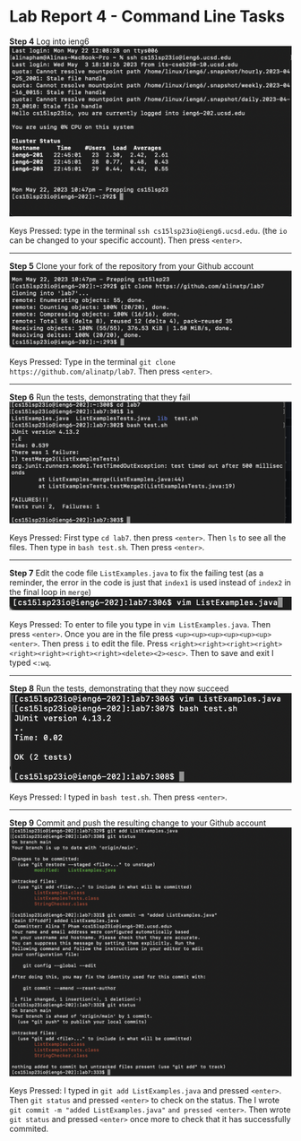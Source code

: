 # Lab Report 4 - Command Line Tasks

**Step 4** 
Log into ieng6
![step 4](ieng6.png)

Keys Pressed: type in the terminal `ssh cs15lsp23io@ieng6.ucsd.edu`. (the `io` can be changed to your specific account).
Then press `<enter>`.

---

**Step 5** 
Clone your fork of the repository from your Github account
![step 5](gitClone.png)

Keys Pressed: Type in the terminal `git clone https://github.com/alinatp/lab7`. Then press `<enter>`.

---

**Step 6** 
Run the tests, demonstrating that they fail
![step 6](test1.png)

Keys Pressed: First type `cd lab7`. then press `<enter>`. Then `ls` to see all the files. Then type in `bash test.sh`. 
Then press `<enter>`.

---

**Step 7** 
Edit the code file `ListExamples.java` to fix the failing test (as a reminder, 
the error in the code is just that `index1` is used instead of `index2` in the final loop in `merge`)
![step 7](vim.png)

Keys Pressed: To enter to file you type in `vim ListExamples.java`. Then press `<enter>`. Once you are in the file
press `<up><up><up><up><up><up><enter>`. Then press `i` to edit the file. Press `<right><right><right><right><right><right><right><right><delete><2><esc>`. Then to save and exit I typed `<:wq`.

---

**Step 8** 
Run the tests, demonstrating that they now succeed
![step 8](test2.png)

Keys Pressed: I typed in `bash test.sh`. Then press `<enter>`.

---

**Step 9** 
Commit and push the resulting change to your Github account
![step 9](commit.png)

Keys Pressed: I typed in `git add ListExamples.java` and pressed `<enter>`. Then `git status` and pressed `<enter>` to check on the status. The I wrote `git commit -m "added ListExamples.java"` `and pressed <enter>`. Then wrote `git status` and pressed `<enter>` once more to check that it has successfully commited. 





